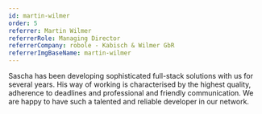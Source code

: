 ```yaml
---
id: martin-wilmer
order: 5
referrer: Martin Wilmer
referrerRole: Managing Director
referrerCompany: robole - Kabisch & Wilmer GbR
referrerImgBaseName: martin-wilmer
---
```


Sascha has been developing sophisticated full-stack solutions with us for several years. His way of working is characterised by the highest quality, adherence to deadlines and professional and friendly communication. We are happy to have such a talented and reliable developer in our network.